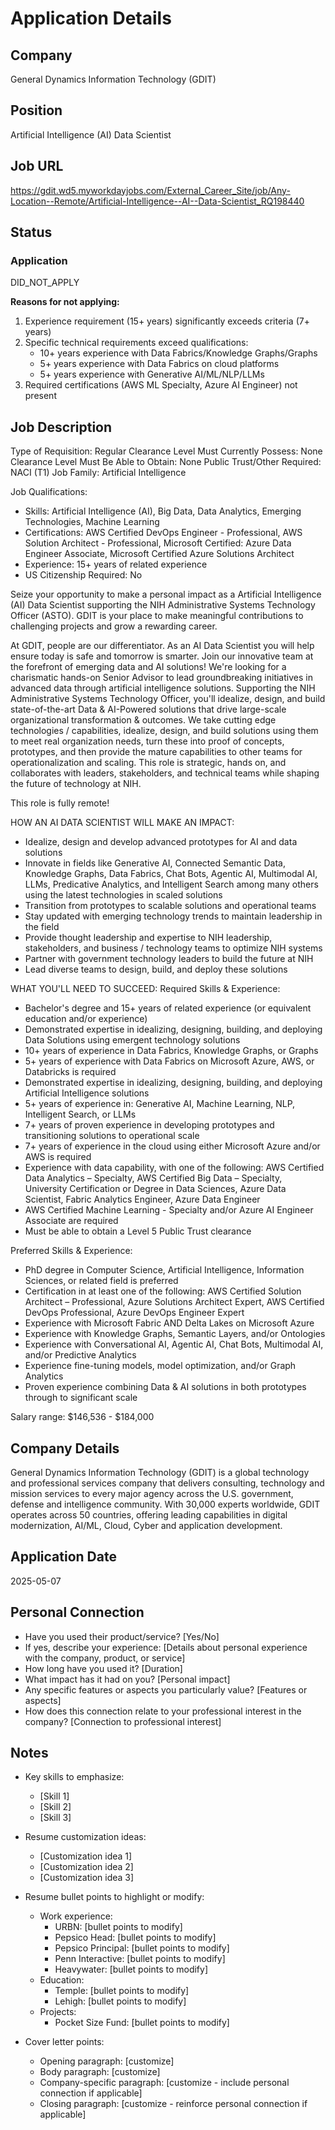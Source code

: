# Application Details

## Company
General Dynamics Information Technology (GDIT)

## Position
Artificial Intelligence (AI) Data Scientist

## Job URL
https://gdit.wd5.myworkdayjobs.com/External_Career_Site/job/Any-Location--Remote/Artificial-Intelligence--AI--Data-Scientist_RQ198440

## Status
### Application
DID_NOT_APPLY

**Reasons for not applying:**
1. Experience requirement (15+ years) significantly exceeds criteria (7+ years)
2. Specific technical requirements exceed qualifications:
   - 10+ years experience with Data Fabrics/Knowledge Graphs/Graphs
   - 5+ years experience with Data Fabrics on cloud platforms
   - 5+ years experience with Generative AI/ML/NLP/LLMs
3. Required certifications (AWS ML Specialty, Azure AI Engineer) not present

## Job Description
Type of Requisition: Regular
Clearance Level Must Currently Possess: None
Clearance Level Must Be Able to Obtain: None
Public Trust/Other Required: NACI (T1)
Job Family: Artificial Intelligence

Job Qualifications:
- Skills: Artificial Intelligence (AI), Big Data, Data Analytics, Emerging Technologies, Machine Learning
- Certifications: AWS Certified DevOps Engineer - Professional, AWS Solution Architect - Professional, Microsoft Certified: Azure Data Engineer Associate, Microsoft Certified Azure Solutions Architect
- Experience: 15+ years of related experience
- US Citizenship Required: No

Seize your opportunity to make a personal impact as a Artificial Intelligence (AI) Data Scientist supporting the NIH Administrative Systems Technology Officer (ASTO). GDIT is your place to make meaningful contributions to challenging projects and grow a rewarding career.

At GDIT, people are our differentiator. As an AI Data Scientist you will help ensure today is safe and tomorrow is smarter. Join our innovative team at the forefront of emerging data and AI solutions! We're looking for a charismatic hands-on Senior Advisor to lead groundbreaking initiatives in advanced data through artificial intelligence solutions. Supporting the NIH Administrative Systems Technology Officer, you'll idealize, design, and build state-of-the-art Data & AI-Powered solutions that drive large-scale organizational transformation & outcomes. We take cutting edge technologies / capabilities, idealize, design, and build solutions using them to meet real organization needs, turn these into proof of concepts, prototypes, and then provide the mature capabilities to other teams for operationalization and scaling. This role is strategic, hands on, and collaborates with leaders, stakeholders, and technical teams while shaping the future of technology at NIH.

This role is fully remote!

HOW AN AI DATA SCIENTIST WILL MAKE AN IMPACT:
- Idealize, design and develop advanced prototypes for AI and data solutions
- Innovate in fields like Generative AI, Connected Semantic Data, Knowledge Graphs, Data Fabrics, Chat Bots, Agentic AI, Multimodal AI, LLMs, Predicative Analytics, and Intelligent Search among many others using the latest technologies in scaled solutions
- Transition from prototypes to scalable solutions and operational teams
- Stay updated with emerging technology trends to maintain leadership in the field
- Provide thought leadership and expertise to NIH leadership, stakeholders, and business / technology teams to optimize NIH systems
- Partner with government technology leaders to build the future at NIH
- Lead diverse teams to design, build, and deploy these solutions

WHAT YOU'LL NEED TO SUCCEED:
Required Skills & Experience:
- Bachelor's degree and 15+ years of related experience (or equivalent education and/or experience)
- Demonstrated expertise in idealizing, designing, building, and deploying Data Solutions using emergent technology solutions
- 10+ years of experience in Data Fabrics, Knowledge Graphs, or Graphs
- 5+ years of experience with Data Fabrics on Microsoft Azure, AWS, or Databricks is required
- Demonstrated expertise in idealizing, designing, building, and deploying Artificial Intelligence solutions
- 5+ years of experience in: Generative AI, Machine Learning, NLP, Intelligent Search, or LLMs
- 7+ years of proven experience in developing prototypes and transitioning solutions to operational scale
- 7+ years of experience in the cloud using either Microsoft Azure and/or AWS is required
- Experience with data capability, with one of the following: AWS Certified Data Analytics – Specialty, AWS Certified Big Data – Specialty, University Certification or Degree in Data Sciences, Azure Data Scientist, Fabric Analytics Engineer, Azure Data Engineer
- AWS Certified Machine Learning - Specialty and/or Azure AI Engineer Associate are required
- Must be able to obtain a Level 5 Public Trust clearance

Preferred Skills & Experience:
- PhD degree in Computer Science, Artificial Intelligence, Information Sciences, or related field is preferred
- Certification in at least one of the following: AWS Certified Solution Architect – Professional, Azure Solutions Architect Expert, AWS Certified DevOps Professional, Azure DevOps Engineer Expert
- Experience with Microsoft Fabric AND Delta Lakes on Microsoft Azure
- Experience with Knowledge Graphs, Semantic Layers, and/or Ontologies
- Experience with Conversational AI, Agentic AI, Chat Bots, Multimodal AI, and/or Predictive Analytics
- Experience fine-tuning models, model optimization, and/or Graph Analytics
- Proven experience combining Data & AI solutions in both prototypes through to significant scale

Salary range: $146,536 - $184,000

## Company Details
General Dynamics Information Technology (GDIT) is a global technology and professional services company that delivers consulting, technology and mission services to every major agency across the U.S. government, defense and intelligence community. With 30,000 experts worldwide, GDIT operates across 50 countries, offering leading capabilities in digital modernization, AI/ML, Cloud, Cyber and application development.

## Application Date
2025-05-07

## Personal Connection
- Have you used their product/service? [Yes/No]
- If yes, describe your experience: [Details about personal experience with the company, product, or service]
- How long have you used it? [Duration]
- What impact has it had on you? [Personal impact]
- Any specific features or aspects you particularly value? [Features or aspects]
- How does this connection relate to your professional interest in the company? [Connection to professional interest]

## Notes
- Key skills to emphasize:
  - [Skill 1]
  - [Skill 2]
  - [Skill 3]

- Resume customization ideas:
  - [Customization idea 1]
  - [Customization idea 2]
  - [Customization idea 3]
  
- Resume bullet points to highlight or modify:
  - Work experience:
    - URBN: [bullet points to modify]
    - Pepsico Head: [bullet points to modify]
    - Pepsico Principal: [bullet points to modify]
    - Penn Interactive: [bullet points to modify]
    - Heavywater: [bullet points to modify]
  - Education:
    - Temple: [bullet points to modify]
    - Lehigh: [bullet points to modify]
  - Projects:
    - Pocket Size Fund: [bullet points to modify]

- Cover letter points:
  - Opening paragraph: [customize]
  - Body paragraph: [customize]
  - Company-specific paragraph: [customize - include personal connection if applicable]
  - Closing paragraph: [customize - reinforce personal connection if applicable]
